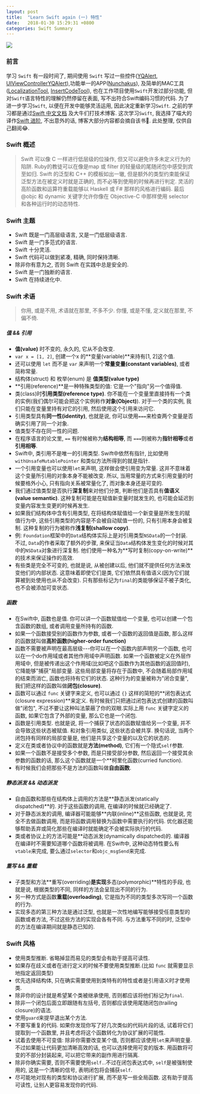 ```yaml
---
layout: post
title:  "Learn Swift again (一) 特性"
date:   2018-01-30 15:29:31 +0800
categories: Swift Summary
---
```

![](http://yuqiangcoder.com/assets/postImages/ios/201801/1.png)

### 前言
学习 `Swift` 有一段时间了, 期间使用 `Swift` 写过一些控件([YQAlert](https://github.com/YQqiang/YQAlert), [UIViewControllerYQAlert](https://github.com/YQqiang/UIViewControllerYQAlert)),功能单一的APP([Nunchakus](https://github.com/YQqiang/Nunchakus)), 及简单的MAC工具([LocalizationTool](https://github.com/YQqiang/LocalizationTool), [InsertCodeTool](https://github.com/YQqiang/InsertCodeTool)), 也在工作项目使用`Swift`开发过部分功能, 但对`Swift`语言特性的理解仍然停留在表面, 写不出符合Swift编码习惯的代码.
为了进一步学习`Swift`, 以便在开发中能够灵活运用, 因此决定重新学习`Swift`.
之前的学习都是通过[Swift 中文文档](http://wiki.jikexueyuan.com/project/swift/chapter2/10_Properties.html) 及大牛们打技术博客. 这次学习`Swift`, 我选择了喵大的译作[Swift 进阶](https://objccn.io/products/advanced-swift/), 不出意外的话, 博客大部分内容都会摘自该书🤣. 此处整理, 仅供自己翻阅😂.

### Swift 概述
> Swift 可以像 C 一样进行低层级的位操作, 但又可以避免许多未定义行为的陷阱. Ruby的教徒可以在像是map 或 filter 的轻量级的尾随闭包中感受到宾至如归. Swift 的泛型和 C++ 的模板如出一辙, 但是额外的类型约束能保证泛型方法在被定义时就是正确的, 而不必等到使用的时候再进行判定. 灵活的高阶函数和运算符重载能够以 Haskell 或 F# 那样的风格进行编码. 最后 @objc 和 dynamic 关键字允许你像在 Objective-C 中那样使用 selector 和各种运行时的动态特性.

### Swift 主题
* Swift 既是一门高层级语言, 又是一门低层级语言.
* Swift 是一门多范式的语言.
* Swift 十分灵活.
* Swift 代码可以做到紧凑, 精确, 同时保持清晰.
* 除非你有意为之, 否则 Swift 在实践中总是安全的.
* Swift 是一门独断的语言.
* Swift 在持续进化中.

### Swift 术语
> 你用, 或是不用, 术语就在那里, 不多不少. 你懂, 或是不懂, 定义就在那里, 不偏不倚.

##### 值 && 引用
* **值(value)** 时不变的, 永久的, 它从不会改变.
* `var x = [1, 2]`, 创建一个x 的**变量(variable)**来持有[1, 2]这个值.
* 还可以使用 `let` 而不是 `var` 来声明一个**常量变量(constant variables)**, 或者简称常量.
* 结构体(struct) 和 枚举(enum) 是 **值类型(value type)**
* **引用(reference)**是一种特殊类型的值: 它是一个"指向"另一个值得值.
* 类(class)时**引用类型(reference type)**. 你不能在一个变量里直接持有一个类的实例(我们偶尔可能会把这个实例称作**对象(Object)**). 对于一个类的实例, 我们只能在变量里持有对它的引用, 然后使用这个引用来访问它.
* 引用类型具有**同一性(identity)**, 也就是说, 你可以使用`===`来检查两个变量是否确实引用了同一个对象.
* 值类型不存在同一性的问题.
* 在程序语言的论文里, `==` 有时候被称为**结构相等**, 而 `===`则被称为**指针相等**或者**引用相等**.
* Swift中, 类引用不是唯一的引用类型. Swift中依然有指针, 比如使用`withUnsafeMutablePointer` 和类似方法所得到的就是指针.
* 一个引用变量也可以使用`let`来声明, 这样做会使引用变为常量. 这并不意味着这个变量所引用的对象本身不能被改变. 所以, 当用常量的方式来引用变量的时候要格外小心, 只有指向关系被常量化了, 而对象本身还是可变的.
* 我们通过值类型是否执行**深复制**来对他们分类, 判断他们是否具有**值语义(value semantic)**. 这种复制可能是在赋值新变量时就发生的, 也可能会延迟到变量内容发生变更的时候再发生.
* 如果我们结构体中含有引用类型, 在将结构体赋值给一个新变量是所发生的赋值行为中, 这些引用类型的内容是不会被自动赋值一份的, 只有引用本身会被复制. 这种复制的行为被称作**浅复制(shallow copy)**.
* 例: `Foundation`框架中的`Data`结构体实际上是对引用类型`NSData`的一个封装. 不过, `Data`的作者采取了额外的步骤, 来保证当`Data`结构体发生变化的时候对其中的`NSData`对象进行深复制. 他们使用一种名为**写时复制(copy-on-write)**的技术来保证操作的高效.
* 有些类是完全不可变的, 也就是说, 从被创建以后, 他们就不提供任何方法来改变他们的内部状态. 这意味着即使它们是类, 它们依然具有值语义(因为它们就算被到处使用也从不会改变). 只有那些标记为`final`的类能够保证不被子类化, 也不会被添加可变状态.

##### 函数
* 在Swift中, 函数也是值. 你可以讲一个函数赋值给一个变量, 也可以创建一个包含函数的数组, 或者调用变量所持有的函数.
* 如果一个函数接受别的函数作为参数, 或者一个函数的返回值是函数, 那么这样的函数就叫做**高阶函数(higher-order function)**
* 函数不需要被声明在最高层级---你可以在一个函数内部声明另一个函数, 也可以在一个do作用域或者其他作用域中声明函数. 如果一个函数被定义在外层作用域中, 但是被传递出这个作用域(比如吧这个函数作为其他函数的返回值时), 它降能够"捕获"局部变量. 这些局部变量将存在于函数中, 不会随着局部作用域的结束而消亡, 函数也将持有它们的状态. 这种行为的变量被称为"闭合变量", 我们把这样的函数叫做**闭包(closure)**.
* 函数可以通过 `func` 关键字来定义, 也可以通过 `{}` 这样的简短的**闭包表达式(closure expression)**来定义. 有时候我们只把通过闭包表达式创建的函数叫做"闭包", 不过不要让这种叫法蒙蔽了你的双眼.实际上用 `func` 关键字定义的函数, 如果它包含了外部的变量, 那么它也是一个闭包.
* 函数是引用类型. 也就是说, 将一个捕获了状态的函数赋值给另一个变量, 并不会导致这些状态被赋值. 和对象引用类似, 这些状态会被共享. 换句话说, 当两个闭包持有同样的局部变量是, 他们是共享这个变量的以及它的状态的.
* 定义在类或者协议中的函数就是**方法(method)**, 它们有一个隐式`self`参数.
* 如果一个函数不是接受多个参数, 而是只接受部分参数, 然后返回一个接受其余参数的函数的话, 那么这个函数就是一个**柯里化函数(curried function).
* 有时候我们会把那些不是方法的函数叫做**自由函数**.

##### 静态派发 && 动态派发
* 自由函数和那些在结构体上调用的方法是**静态派发(statically dispatched)**的. 对于这些函数的调用, 在编译的时候就已经确定了.
* 对于静态派发的调用, 编译器可能能够**内联(inline)**这些函数, 也就是说, 完全不去做函数调用, 而是将函数调用替换为函数中需要执行的代码. 优化器还能够帮助丢弃或简化那些在编译时就能确定不会被实际执行的代码.
* 类或者协议上的方法可能是**动态派发(dynamically dispatched)的. 编译器在编译时不需要知道哪个函数将被调用. 在Swift中, 这种动态特性要么有`vtable`来完成, 要么通过`selector`和`objc_msgSend`来完成.

##### 重写 && 重载
* 子类型和方法**重写(overriding)**是实现**多态(polymorphic)**特性的手段, 也就是说, 根据类型的不同, 同样的方法会呈现出不同的行为.
* 另一种方式是函数**重载(overloading)**, 它是指为不同的类型多次写同一个函数的行为.
* 实现多态的第三种方法是通过泛型, 也就是一次性地编写能够接受任意类型的函数或者方法, 不过这些方法的实现会各有不同. 与方法重写不同的时, 泛型中的方法在编译期间就是静态已知的.

### Swift 风格
* 使用类型推断. 省略掉显而易见的类型会有助于提高可读性.
* 如果存在歧义或者在进行定义的时候不要使用类型推断.(比如 `func` 就需要显示地指定返回类型)
* 优先选择结构体, 只在确实需要使用到类特有的特性或者是引用语义时才使用类.
* 除非你的设计就是希望某个类被继承使用, 否则都应该将他们标记为`final`.
* 除非一个闭包后面立即跟随有左括号, 否则都应该使用尾随闭包(trailing closure)的语法.
* 使用`guard`来提早退出某个方法.
* 不要写重复的代码. 如果你发现你写了好几次类似的代码片段的话, 试着将它们提取到一个函数里, 并且考虑将这个函数转化为协议扩展的可能性.
* 试着去使用不可变值: 除非你需要改变某个值, 否则都应该使用`let`来声明变量. 不过如果能让代码更加清晰高效的话, 也可以选择使用可变的版本. 用函数将可变的不部分封装起来, 可以把它带来的副作用进行隔离.
* 除非你确实需要, 否则不需要使用`self.`.不过在闭包表达式中, `self`是被强制使用的, 这是一个清晰的信号, 表明闭包将会捕获`self`.
* 尽可能地对现有的类型和协议进行扩展, 而不是写一些全局函数. 这有助于提高可读性, 让别人更容易发现你的代码.

[jekyll-docs]: https://jekyllrb.com/docs/home
[jekyll-gh]:   https://github.com/jekyll/jekyll
[jekyll-talk]: https://talk.jekyllrb.com/

